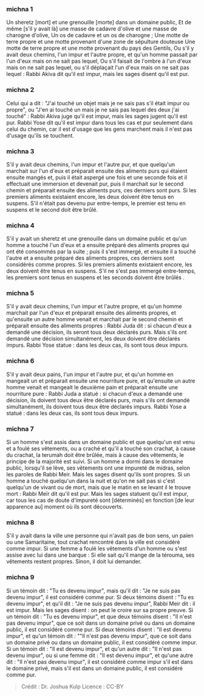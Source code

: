 
### michna 1
Un sheretz [mort] et une grenouille [morte] dans un domaine public, Et de même [s'il y avait là] une masse de cadavre d'olive et une masse de charogne d'olive, Un os de cadavre et un os de charogne ; Une motte de terre propre et une motte provenant d'une zone de sépulture douteuse Une motte de terre propre et une motte provenant du pays des Gentils, Ou s'il y avait deux chemins, l'un impur et l'autre propre, et qu'un homme passait par l'un d'eux mais on ne sait pas lequel, Ou s'il faisait de l'ombre à l'un d'eux mais on ne sait pas lequel, ou s'il déplaçait l'un d'eux mais on ne sait pas lequel : Rabbi Akiva dit qu'il est impur, mais les sages disent qu'il est pur.

### michna 2
Celui qui a dit : "J'ai touché un objet mais je ne sais pas s'il était impur ou propre", ou "J'en ai touché un mais je ne sais pas lequel des deux j'ai touché" : Rabbi Akiva juge qu'il est impur, mais les sages jugent qu'il est pur. Rabbi Yose dit qu'il est impur dans tous les cas et pur seulement dans celui du chemin, car il est d'usage que les gens marchent mais il n'est pas d'usage qu'ils se touchent.

### michna 3
S'il y avait deux chemins, l'un impur et l'autre pur, et que quelqu'un marchait sur l'un d'eux et préparait ensuite des aliments purs qui étaient ensuite mangés et, puis il était aspergé une fois et une seconde fois et il effectuait une immersion et devenait pur, puis il marchait sur le second chemin et préparait ensuite des aliments purs, ces derniers sont purs. Si les premiers aliments existaient encore, les deux doivent être tenus en suspens. S'il n'était pas devenu pur entre-temps, le premier est tenu en suspens et le second doit être brûlé.

### michna 4
S'il y avait un sheretz et une grenouille dans un domaine public et qu'un homme a touché l'un d'eux et a ensuite préparé des aliments propres qui ont été consommés par la suite ; puis il s'est immergé, et ensuite il a touché l'autre et a ensuite préparé des aliments propres, ces derniers sont considérés comme propres. Si les premiers aliments existaient encore, les deux doivent être tenus en suspens. S'il ne s'est pas immergé entre-temps, les premiers sont tenus en suspens et les seconds doivent être brûlés .

### michna 5
S'il y avait deux chemins, l'un impur et l'autre propre, et qu'un homme marchait par l'un d'eux et préparait ensuite des aliments propres, et qu'ensuite un autre homme venait et marchait par le second chemin et préparait ensuite des aliments propres : Rabbi Juda dit : si chacun d'eux a demandé une décision, ils seront tous deux déclarés purs. Mais s'ils ont demandé une décision simultanément, les deux doivent être déclarés impurs. Rabbi Yose statue : dans les deux cas, ils sont tous deux impurs.

### michna 6
S'il y avait deux pains, l'un impur et l'autre pur, et qu'un homme en mangeait un et préparait ensuite une nourriture pure, et qu'ensuite un autre homme venait et mangeait le deuxième pain et préparait ensuite une nourriture pure : Rabbi Juda a statué : si chacun d'eux a demandé une décision, ils doivent tous deux être déclarés purs, mais s'ils ont demandé simultanément, ils doivent tous deux être déclarés impurs. Rabbi Yose a statué : dans les deux cas, ils sont tous deux impurs.

### michna 7
Si un homme s'est assis dans un domaine public et que quelqu'un est venu et a foulé ses vêtements, ou a craché et qu'il a touché son crachat, à cause du crachat, la terumah doit être brûlée, mais à cause des vêtements, le principe de la majorité est suivi. Si un homme a dormi dans le domaine public, lorsqu'il se lève, ses vêtements ont une impureté de midras, selon les paroles de Rabbi Meir. Mais les sages disent qu'ils sont propres. Si un homme a touché quelqu'un dans la nuit et qu'on ne sait pas si c'est quelqu'un de vivant ou de mort, mais que le matin en se levant il le trouve mort : Rabbi Meïr dit qu'il est pur. Mais les sages statuent qu'il est impur, car tous les cas de doute d'impureté sont [déterminés] en fonction [de leur apparence au] moment où ils sont découverts.

### michna 8
S'il y avait dans la ville une personne qui n'avait pas de bon sens, un païen ou une Samaritaine, tout crachat rencontré dans la ville est considéré comme impur. Si une femme a foulé les vêtements d'un homme ou s'est assise avec lui dans une barque : Si elle sait qu'il mange de la térouma, ses vêtements restent propres. Sinon, il doit lui demander.

### michna 9
Si un témoin dit : "Tu es devenu impur", mais qu'il dit : "Je ne suis pas devenu impur", il est considéré comme pur. Si deux témoins disent : "Tu es devenu impur", et qu'il dit : "Je ne suis pas devenu impur", Rabbi Meir dit : il est impur. Mais les sages disent : on peut le croire sur sa propre preuve. Si un témoin dit : "Tu es devenu impur", et que deux témoins disent : "Il n'est pas devenu impur", que ce soit dans un domaine privé ou dans un domaine public, il est considéré comme pur. Si deux témoins disent : "Il est devenu impur", et qu'un témoin dit : ""Il n'est pas devenu impur", que ce soit dans un domaine privé ou dans un domaine public, il est considéré comme impur. Si un témoin dit : "Il est devenu impur", et qu'un autre dit : "Il n'est pas devenu impur", ou si une femme dit : "Il est devenu impur", et qu'une autre dit : "Il n'est pas devenu impur", il est considéré comme impur s'il est dans le domaine privé, mais s'il est dans un domaine public, il est considéré comme pur.

>Crédit : Dr. Joshua Kulp
>Licence : CC-BY